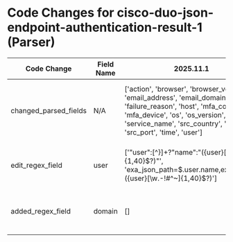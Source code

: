# Code Changes for cisco-duo-json-endpoint-authentication-result-1 (Parser)

| Code Change | Field Name | 2025.11.1 | 2025.12.1 |
|-------------|------------|-----------|------------|
| changed_parsed_fields | N/A | ['action', 'browser', 'browser_version', 'email_address', 'email_domain', 'factor', 'failure_reason', 'host', 'mfa_country', 'mfa_device', 'os', 'os_version', 'service_name', 'src_country', 'src_ip', 'src_port', 'time', 'user'] | ['action', 'browser', 'browser_version', 'domain', 'email_address', 'email_domain', 'factor', 'failure_reason', 'host', 'mfa_country', 'mfa_device', 'os', 'os_version', 'service_name', 'src_country', 'src_ip', 'src_port', 'time', 'user'] |
| edit_regex_field | user | ['"user":[^\}]+?"name":"({user}[\w\.\-\!\#\^\~]{1,40}\$?)"', 'exa_json_path=$.user.name,exa_regex=({user}[\w\.\-\!\#\^\~]{1,40}\$?)'] | ['"user":[^\}]*"name":"(({domain}[^\\]+)\\+)?({user}[\w\.\-\!\#\^\~]{1,40}\$?)"', 'exa_json_path=$.user.name,exa_regex=(({domain}[^\\]+)\\+)?({user}[\w\.\-\!\#\^\~]{1,40}\$?)'] |
| added_regex_field | domain | [] | ['"user":[^\}]*"name":"(({domain}[^\\]+)\\+)?({user}[\w\.\-\!\#\^\~]{1,40}\$?)"', 'exa_json_path=$.user.name,exa_regex=(({domain}[^\\]+)\\+)?({user}[\w\.\-\!\#\^\~]{1,40}\$?)'] |